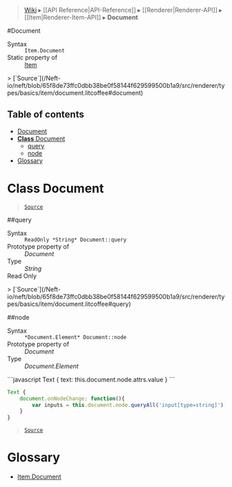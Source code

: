 > [Wiki](Home) ▸ [[API Reference|API-Reference]] ▸ [[Renderer|Renderer-API]] ▸ [[Item|Renderer-Item-API]] ▸ **Document**

#Document
<dl><dt>Syntax</dt><dd><code>Item.Document</code></dd><dt>Static property of</dt><dd><a href="/Neft-io/neft/Renderer-Item-API.md#class-item">Item</a></dd></dl>
> [`Source`](/Neft-io/neft/blob/65f8de73ffc0dbb38be0f58144f629599500b1a9/src/renderer/types/basics/item/document.litcoffee#document)

## Table of contents
* [Document](#document)
* [**Class** Document](#class-document)
  * [query](#query)
  * [node](#node)
* [Glossary](#glossary)

# **Class** Document

> [`Source`](/Neft-io/neft/blob/65f8de73ffc0dbb38be0f58144f629599500b1a9/src/renderer/types/basics/item/document.litcoffee#class-document)

##query
<dl><dt>Syntax</dt><dd><code>ReadOnly &#x2A;String&#x2A; Document::query</code></dd><dt>Prototype property of</dt><dd><i>Document</i></dd><dt>Type</dt><dd><i>String</i></dd><dt>Read Only</dt></dl>
> [`Source`](/Neft-io/neft/blob/65f8de73ffc0dbb38be0f58144f629599500b1a9/src/renderer/types/basics/item/document.litcoffee#query)

##node
<dl><dt>Syntax</dt><dd><code>&#x2A;Document.Element&#x2A; Document::node</code></dd><dt>Prototype property of</dt><dd><i>Document</i></dd><dt>Type</dt><dd><i>Document.Element</i></dd></dl>
```javascript
Text {
    text: this.document.node.attrs.value
}
```

```javascript
Text {
    document.onNodeChange: function(){
        var inputs = this.document.node.queryAll('input[type=string]');
    }
}
```

> [`Source`](/Neft-io/neft/blob/65f8de73ffc0dbb38be0f58144f629599500b1a9/src/renderer/types/basics/item/document.litcoffee#node)

# Glossary

- [Item.Document](#class-document)


